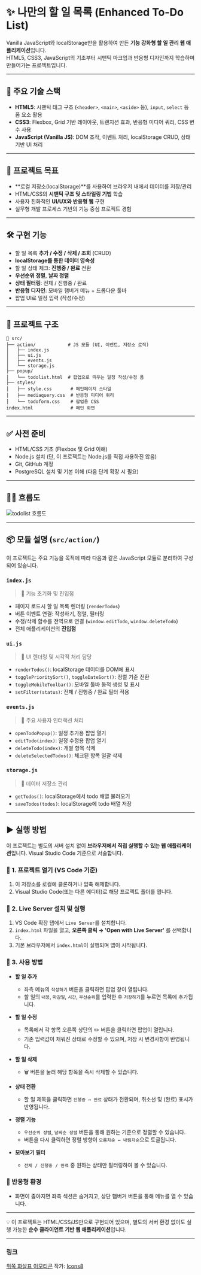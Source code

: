 # ✨ 나만의 할 일 목록 (Enhanced To-Do List)

Vanilla JavaScript와 localStorage만을 활용하여 만든 **기능 강화형 할 일 관리 웹 애플리케이션**입니다.  
HTML5, CSS3, JavaScript의 기초부터 시맨틱 마크업과 반응형 디자인까지 학습하며 만들어가는 프로젝트입니다.

---


## 📌 주요 기술 스택

- **HTML5**: 시맨틱 태그 구조 (`<header>`, `<main>`, `<aside>` 등), `input`, `select` 등 폼 요소 활용  
- **CSS3**: Flexbox, Grid 기반 레이아웃, 트랜지션 효과, 반응형 미디어 쿼리, CSS 변수 사용  
- **JavaScript (Vanilla JS)**: DOM 조작, 이벤트 처리, localStorage CRUD, 상태 기반 UI 처리

---


## 🎯 프로젝트 목표

- **로컬 저장소(localStorage)**를 사용하여 브라우저 내에서 데이터를 저장/관리
- HTML/CSS의 **시맨틱 구조 및 스타일링 기법** 학습
- 사용자 친화적인 **UI/UX와 반응형 웹** 구현
- 실무형 개발 프로세스 기반의 기능 중심 프로젝트 경험

---


## 🛠 구현 기능

- 할 일 목록 **추가 / 수정 / 삭제 / 조회** (CRUD)
- **localStorage를 통한 데이터 영속성**
- 할 일 상태 체크: **진행중 / 완료** 전환
- **우선순위 정렬**, **날짜 정렬**
- **상태 필터링**: 전체 / 진행중 / 완료
- **반응형 디자인**: 모바일 햄버거 메뉴 + 드롭다운 툴바
- 팝업 UI로 일정 입력 (작성/수정)

---


## 📁 프로젝트 구조

```
📁 src/
├── action/            # JS 모듈 (UI, 이벤트, 저장소 로직)
│   ├── index.js
│   ├── ui.js
│   ├── events.js
│   └── storage.js
├── popup/
│   └── todolist.html  # 팝업으로 띄우는 일정 작성/수정 폼
├── styles/
│   ├── style.css       # 메인페이지 스타일
│   ├── mediaquery.css  # 반응형 미디어 쿼리
│   └── todoform.css    # 팝업용 CSS
index.html              # 메인 화면
```

---


## ✅ 사전 준비

- HTML/CSS 기초 (Flexbox 및 Grid 이해)
- Node.js 설치 (단, 이 프로젝트는 Node.js를 직접 사용하진 않음)
- Git, GitHub 계정
- PostgreSQL 설치 및 기본 이해 (다음 단계 확장 시 필요)

---


## 👨‍💻 흐름도

![todolist 흐름도](https://github.com/user-attachments/assets/b03fe080-ba45-4fb9-898c-844bae2bd817)


---


## 📦 모듈 설명 (`src/action/`)

이 프로젝트는 주요 기능을 목적에 따라 다음과 같은 JavaScript 모듈로 분리하여 구성되어 있습니다.

### `index.js`
> 📌 기능 초기화 및 진입점

- 페이지 로드시 할 일 목록 렌더링 (`renderTodos`)
- 버튼 이벤트 연결: 작성하기, 정렬, 필터링
- 수정/삭제 함수를 전역으로 연결 (`window.editTodo`, `window.deleteTodo`)
- 전체 애플리케이션의 **진입점**


### `ui.js`
> 🎨 UI 렌더링 및 시각적 처리 담당

- `renderTodos()`: localStorage 데이터를 DOM에 표시
- `togglePrioritySort()`, `toggleDateSort()`: 정렬 기준 전환
- `toggleMobileToolbar()`: 모바일 툴바 동적 생성 및 표시
- `setFilter(status)`: 전체 / 진행중 / 완료 필터 적용


### `events.js`
> 🧩 주요 사용자 인터랙션 처리

- `openTodoPopup()`: 일정 추가용 팝업 열기
- `editTodo(index)`: 일정 수정용 팝업 열기
- `deleteTodo(index)`: 개별 항목 삭제
- `deleteSelectedTodos()`: 체크된 항목 일괄 삭제


### `storage.js`
> 💾 데이터 저장소 관리

- `getTodos()`: localStorage에서 todo 배열 불러오기
- `saveTodos(todos)`: localStorage에 todo 배열 저장

---


## ▶️ 실행 방법

이 프로젝트는 별도의 서버 설치 없이 **브라우저에서 직접 실행할 수 있는 웹 애플리케이션**입니다.
Visual Studio Code 기준으로 서술합니다.

### 📁 1. 프로젝트 열기 (VS Code 기준)

1. 이 저장소를 로컬에 클론하거나 압축 해제합니다.
2. Visual Studio Code(또는 다른 에디터)로 해당 프로젝트 폴더를 엽니다.

### 🔌 2. Live Server 설치 및 실행

1. VS Code 확장 탭에서 `Live Server`를 설치합니다.
2. `index.html` 파일을 열고, **오른쪽 클릭 → 'Open with Live Server'** 를 선택합니다.
3. 기본 브라우저에서 `index.html`이 실행되며 앱이 시작됩니다.

### 🧩 3. 사용 방법

- **할 일 추가**
  - 좌측 메뉴의 `작성하기` 버튼을 클릭하면 팝업 창이 열립니다.
  - 할 일의 `내용`, `마감일`, `시간`, `우선순위`를 입력한 후 `저장하기`를 누르면 목록에 추가됩니다.

- **할 일 수정**
  - 목록에서 각 항목 오른쪽 상단의 ✏️ 버튼을 클릭하면 팝업이 열립니다.
  - 기존 입력값이 채워진 상태로 수정할 수 있으며, 저장 시 변경사항이 반영됩니다.

- **할 일 삭제**
  - 🗑 버튼을 눌러 해당 항목을 즉시 삭제할 수 있습니다.

- **상태 전환**
  - 할 일 제목을 클릭하면 `진행중 ↔ 완료` 상태가 전환되며, 취소선 및 (완료) 표시가 반영됩니다.

- **정렬 기능**
  - `우선순위 정렬`, `날짜순 정렬` 버튼을 통해 원하는 기준으로 정렬할 수 있습니다.
  - 버튼을 다시 클릭하면 정렬 방향이 `오름차순 ↔ 내림차순`으로 토글됩니다.

- **모아보기 필터**
  - `전체 / 진행중 / 완료` 중 원하는 상태만 필터링하여 볼 수 있습니다.

### 📱 반응형 환경

- 화면이 좁아지면 좌측 섹션은 숨겨지고, 상단 햄버거 버튼을 통해 메뉴를 열 수 있습니다.

---

💡 이 프로젝트는 HTML/CSS/JS만으로 구현되어 있으며, 별도의 서버 환경 없이도 실행 가능한 **순수 클라이언트 기반 웹 애플리케이션**입니다.

---

### 링크
<a target="_blank" href="https://icons8.com/icon/T79TG7JodV5I/%EC%9C%84%EC%AA%BD-%ED%99%94%EC%82%B4%ED%91%9C-%EC%9D%B4%EB%AA%A8%ED%8B%B0%EC%BD%98">위쪽 화살표 이모티콘</a> 작가: <a target="_blank" href="https://icons8.com">Icons8</a>
